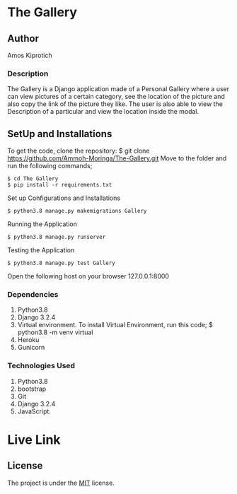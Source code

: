 
# The Gallery

## Author
Amos Kiprotich

### Description
The Gallery is a Django application made of a Personal Gallery where a user can view pictures of a certain category, see the location of the picture and also copy the link of the picture they like. The user is also able to view the Description of a particular and view the location inside the modal.

## SetUp and Installations
To get the code, clone the repository:
    $ git clone https://github.com/Ammoh-Moringa/The-Gallery.git
Move to the folder and run the following commands;

    $ cd The Gallery
    $ pip install -r requirements.txt

Set up Configurations and Installations

    $ python3.8 manage.py makemigrations Gallery

Running the Application

    $ python3.8 manage.py runserver

Testing the Application

    $ python3.8 manage.py test Gallery

Open the following host on your browser 127.0.0.1:8000

### Dependencies
1. Python3.8
2. Django 3.2.4
3. Virtual environment. To install Virtual Environment, run this code; $ python3.8 -m venv virtual
4. Heroku
5. Gunicorn

### Technologies Used
1. Python3.8
2. bootstrap
3. Git
4. Django 3.2.4
5. JavaScript.

# Live Link

## License
The project is under the [MIT](licence) license.